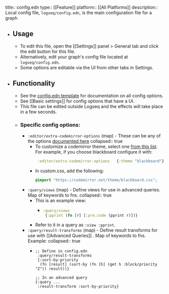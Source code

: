 title:: config.edn
type:: [[Feature]]
platform:: [[All Platforms]]
description:: Local config file, `logseq/config.edn`, is the main configuration file for a graph

- ## Usage
	- To edit this file, open the [[Settings]] panel > General tab and click the edit button for this file.
	- Alternatively, edit your graph's config file located at `logseq/config.edn`.
	- Some options are editable via the UI from other tabs in Settings.
- ## Functionality
	- See the [config.edn template](https://github.com/logseq/logseq/blob/master/templates/config.edn) for documentation on all config options.
	- See [[Basic settings]] for config options that have a UI.
	- This file can be edited outside Logseq and the effects will take place in a few seconds.
	- ### Specific config options:
		- `:editor/extra-codemirror-options` (map) - These can be any of the options [documented here](https://codemirror.net/doc/manual.html#config)
		  collapsed:: true
			- To customize a codemirror theme, select one [from this list](https://codemirror.net/theme/). For example, if you choose blackboard configure it with:
			  ```clojure
			   :editor/extra-codemirror-options   {:theme "blackboard"}
			  ```
			- In custom.css, add the following:
			  ```css
			  @import "https://codemirror.net/theme/blackboard.css";
			  ```
		- `:query/views` (map) - Define views for use in advanced queries. Map of keywords to fns.
		  collapsed:: true
			- This is an example view:
				- ```clojure
				  :query/views
				   {:pprint (fn [r] [:pre.code (pprint r)])}
				  ```
			- Refer to it in a query as `:view :pprint`.
		- `:query/result-transforms` (map) - Define result transforms for use with [[Advanced Queries]] . Map of keywords to fns. Example:
		  collapsed:: true
			- ```edn
			  ;; Define in config.edn
			   :query/result-transforms
			   {:sort-by-priority
			    (fn [result] (sort-by (fn [h] (get h :block/priority "Z")) result))}
			  
			  ;; In an advanced query
			  {:query ...
			   :result-transform :sort-by-priority}
			  ```